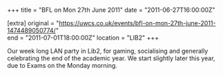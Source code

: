 +++
title = "BFL on Mon 27th June 2011"
date = "2011-06-27T16:00:00Z"

[extra]
original = "https://uwcs.co.uk/events/bfl-on-mon-27th-june-2011-1474489050774/"    
end = "2011-07-01T18:00:00Z"
location = "LIB2"
+++

Our week long LAN party in Lib2, for gaming, socialising and generally celebrating the end of the academic year. We start slightly later this year, due to Exams on the Monday morning.


